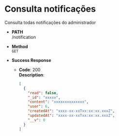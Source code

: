 # Consulta notificações

Consulta todas notificações do administrador

- **PATH** <br />
  /notification

- **Method** <br />
  `GET`

- **Success Response**

  - **Code**: 200 <br />
    **Description**:
    ```json
    [
      {
        "read": false,
        "_id": "xxxxx",
        "content": "xxxxxxxxxxxxxx",
        "user": 6,
        "createdAt": "xxxx-xx-xxTxx:xx:xx.xxxZ",
        "updatedAt": "xxxx-xx-xxTxx:xx:xx.xxxZ",
        "__v": 0
      }
    ]
    ```
